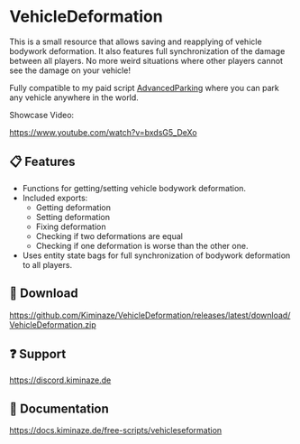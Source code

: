 ﻿
# VehicleDeformation

This is a small resource that allows saving and reapplying of vehicle bodywork deformation. It also 
features full synchronization of the damage between all players. No more weird situations where 
other players cannot see the damage on your vehicle!

Fully compatible to my paid script [AdvancedParking](https://forum.cfx.re/t/release-advancedparking-prevents-despawns/2099582) 
where you can park any vehicle anywhere in the world.

Showcase Video:

https://www.youtube.com/watch?v=bxdsG5_DeXo


## 📋 Features

- Functions for getting/setting vehicle bodywork deformation.
- Included exports:
  - Getting deformation
  - Setting deformation
  - Fixing deformation
  - Checking if two deformations are equal
  - Checking if one deformation is worse than the other one.
- Uses entity state bags for full synchronization of bodywork deformation to all players.


## 💾 Download

https://github.com/Kiminaze/VehicleDeformation/releases/latest/download/VehicleDeformation.zip


## ❓ Support

https://discord.kiminaze.de


## 📖 Documentation

https://docs.kiminaze.de/free-scripts/vehicleseformation
